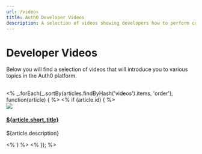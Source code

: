```yaml
---
url: /videos
title: Auth0 Developer Videos
description: A selection of videos showing developers how to perform common tasks with Auth0.
---
```



# Developer Videos
Below you will find a selection of videos that will introduce you to various topics in the Auth0 platform.

<div style="margin-top: 30px; margin-bottom: 50px;">
<% _.forEach(_.sortBy(articles.findByHash('videos').items, 'order'), function(article) { %>
  <% if (article.id) { %>
  <div class="media">
    <div class="media-left">
      <a href="<%- '/docs' + article.url %>"> <img style="max-width: 128px;" class="media-object" src="https://embed-ssl.wistia.com/deliveries/${article.asset_id}.jpg?image_crop_resized=640x360"> </a>
    </div>
    <div class="media-body">
    <h4 class="media-heading"><a href="<%- '/docs' + article.url %>">${article.short_title}</a></h4>
      <p>${article.description}</p>
    </div>
  </div>
  <% } %>
<% }); %>
</div>
